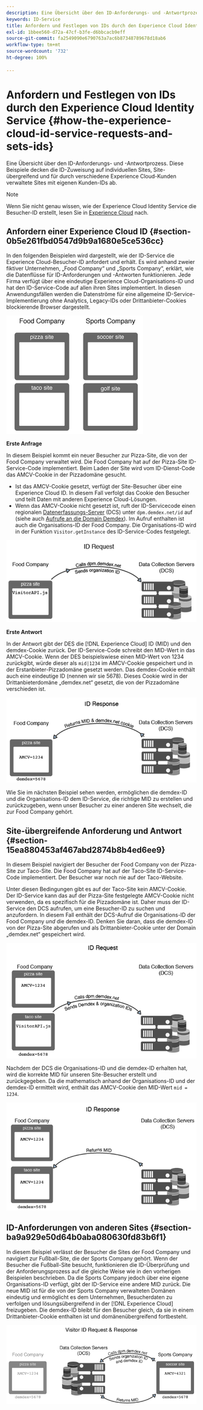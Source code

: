 ```yaml
---
description: Eine Übersicht über den ID-Anforderungs- und -Antwortprozess. Diese Beispiele decken die ID-Zuweisung auf individuellen Sites, Site-übergreifend und für durch verschiedene Experience Cloud-Kunden verwaltete Sites mit eigenen Kunden-IDs ab.
keywords: ID-Service
title: Anfordern und Festlegen von IDs durch den Experience Cloud Identity Service
exl-id: 1bbee560-d72a-47cf-b3fe-d6bbcacb9eff
source-git-commit: fa2549090e6790763a7ac6b87348789678d18ab6
workflow-type: tm+mt
source-wordcount: '732'
ht-degree: 100%

---
```


# Anfordern und Festlegen von IDs durch den Experience Cloud Identity Service {#how-the-experience-cloud-id-service-requests-and-sets-ids}

Eine Übersicht über den ID-Anforderungs- und -Antwortprozess. Diese Beispiele decken die ID-Zuweisung auf individuellen Sites, Site-übergreifend und für durch verschiedene Experience Cloud-Kunden verwaltete Sites mit eigenen Kunden-IDs ab.

>[!NOTE]
>
>Wenn Sie nicht genau wissen, wie der Experience Cloud Identity Service die Besucher-ID erstellt, lesen Sie in [Experience Cloud](../introduction/cookies.md) nach.

## Anfordern einer Experience Cloud ID {#section-0b5e261fbd0547d9b9a1680e5ce536cc}

In den folgenden Beispielen wird dargestellt, wie der ID-Service die Experience Cloud-Besucher-ID anfordert und erhält. Es wird anhand zweier fiktiver Unternehmen, „Food Company“ und „Sports Company“, erklärt, wie die Datenflüsse für ID-Anforderungen und -Antworten funktionieren. Jede Firma verfügt über eine eindeutige Experience Cloud-Organisations-ID und hat den ID-Service-Code auf allen ihren Sites implementiert. In diesen Anwendungsfällen werden die Datenströme für eine allgemeine ID-Service-Implementierung ohne Analytics, Legacy-IDs oder Drittanbieter-Cookies blockierende Browser dargestellt.

![](assets/sample_sites.png)

**Erste Anfrage**

In diesem Beispiel kommt ein neuer Besucher zur Pizza-Site, die von der Food Company verwaltet wird. Die Food Company hat auf der Pizza-Site ID-Service-Code implementiert. Beim Laden der Site wird vom ID-Dienst-Code das AMCV-Cookie in der Pizzadomäne gesucht.

* Ist das AMCV-Cookie gesetzt, verfügt der Site-Besucher über eine Experience Cloud ID. In diesem Fall verfolgt das Cookie den Besucher und teilt Daten mit anderen Experience Cloud-Lösungen.
* Wenn das AMCV-Cookie nicht gesetzt ist, ruft der ID-Servicecode einen regionalen [Datenerfassungs-Server](https://experienceleague.adobe.com/docs/analytics/technotes/rdc/regional-data-collection.html?lang=de) (DCS) unter `dpm.demdex.net/id` auf (siehe auch [Aufrufe an die Domain Demdex](https://experienceleague.adobe.com/docs/audience-manager/user-guide/reference/demdex-calls.html?lang=de)). Im Aufruf enthalten ist auch die Organisations-ID der Food Company. Die Organisations-ID wird in der Funktion `Visitor.getInstance` des ID-Service-Codes festgelegt.

![](assets/request1.png)

**Erste Antwort**

In der Antwort gibt der DES die [!DNL Experience Cloud] ID (MID) und den demdex-Cookie zurück. Der ID-Service-Code schreibt den MID-Wert in das AMCV-Cookie. Wenn der DES beispielswiese einen MID-Wert von 1234 zurückgibt, würde dieser als `mid|1234` im AMCV-Cookie gespeichert und in der Erstanbieter-Pizzadomäne gesetzt werden. Das demdex-Cookie enthält auch eine eindeutige ID (nennen wir sie 5678). Dieses Cookie wird in der Drittanbieterdomäne „demdex.net“ gesetzt, die von der Pizzadomäne verschieden ist.

![](assets/response1.png)

Wie Sie im nächsten Beispiel sehen werden, ermöglichen die demdex-ID und die Organisations-ID dem ID-Service, die richtige MID zu erstellen und zurückzugeben, wenn unser Besucher zu einer anderen Site wechselt, die zur Food Company gehört.

## Site-übergreifende Anforderung und Antwort {#section-15ea880453af467abd2874b8b4ed6ee9}

In diesem Beispiel navigiert der Besucher der Food Company von der Pizza-Site zur Taco-Site. Die Food Company hat auf der Taco-Site ID-Service-Code implementiert. Der Besucher war noch nie auf der Taco-Website.

Unter diesen Bedingungen gibt es auf der Taco-Site kein AMCV-Cookie. Der ID-Service kann das auf der Pizza-Site festgelegte AMCV-Cookie nicht verwenden, da es spezifisch für die Pizzadomäne ist. Daher muss der ID-Service den DCS aufrufen, um eine Besucher-ID zu suchen und anzufordern. In diesem Fall enthält der DCS-Aufruf die Organisations-ID der Food Company *und* die demdex-ID. Denken Sie daran, dass die demdex-ID von der Pizza-Site abgerufen und als Drittanbieter-Cookie unter der Domain „demdex.net“ gespeichert wird.

![](assets/request2.png)

Nachdem der DCS die Organisations-ID und die demdex-ID erhalten hat, wird die korrekte MID für unseren Site-Besucher erstellt und zurückgegeben. Da die mathematisch anhand der Organisations-ID und der demdex-ID ermittelt wird, enthält das AMCV-Cookie den MID-Wert `mid = 1234`.

![](assets/response2.png)

## ID-Anforderungen von anderen Sites {#section-ba9a929e50d64b0aba080630fd83b6f1}

In diesem Beispiel verlässt der Besucher die Sites der Food Company und navigiert zur Fußball-Site, die der Sports Company gehört. Wenn der Besucher die Fußball-Site besucht, funktionieren die ID-Überprüfung und der Anforderungsprozess auf die gleiche Weise wie in den vorherigen Beispielen beschrieben. Da die Sports Company jedoch über eine eigene Organisations-ID verfügt, gibt der ID-Service eine andere MID zurück. Die neue MID ist für die von der Sports Company verwalteten Domänen eindeutig und ermöglicht es dem Unternehmen, Besucherdaten zu verfolgen und lösungsübergreifend in der [!DNL Experience Cloud] freizugeben. Die demdex-ID bleibt für den Besucher gleich, da sie in einem Drittanbieter-Cookie enthalten ist und domänenübergreifend fortbesteht.

![](assets/req_resp.png)
